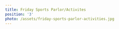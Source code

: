 ```yaml
---
title: Friday Sports Parlor/Activites
position: '3'
photo: /assets/friday-sports-parlor-activities.jpg
---
```


